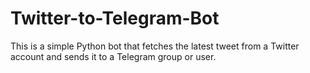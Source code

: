 # Twitter-to-Telegram-Bot
This is a simple Python bot that fetches the latest tweet from a Twitter account and sends it to a Telegram group or user.

